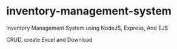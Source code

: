 # inventory-management-system

Inventory Management System using NodeJS, Express, And EJS

CRUD, create Excel and Download
